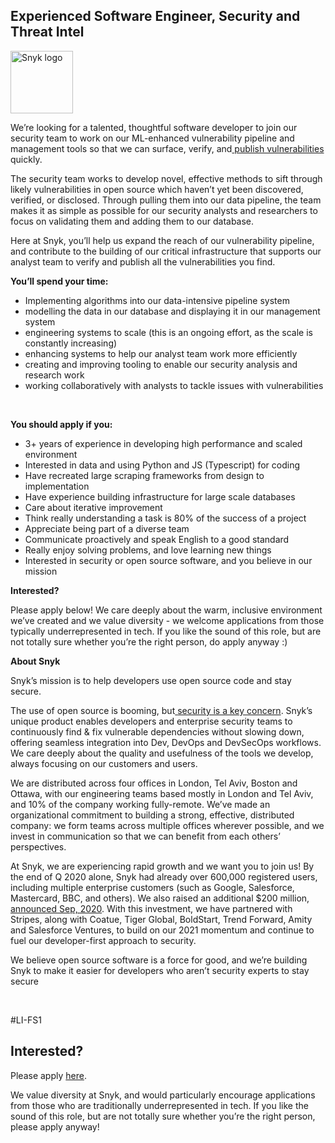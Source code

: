 Experienced Software Engineer, Security and Threat Intel
---

<img src="https://res.cloudinary.com/snyk/image/upload/v1537345894/press-kit/brand/logo-black.png" width="100" alt="Snyk logo" />

<p><span style="font-weight: 400;">We’re looking for a talented, thoughtful software developer to join our security team to work on our ML-enhanced vulnerability pipeline and management tools so that we can surface, verify, and</span><a href="https://snyk.io/vuln/"><span style="font-weight: 400;"> publish vulnerabilities</span></a><span style="font-weight: 400;"> quickly.</span></p>
<p><span style="font-weight: 400;">The security team works to develop novel, effective methods to sift through likely vulnerabilities in open source which haven’t yet been discovered, verified, or disclosed. Through pulling them into our data pipeline, the team makes it as simple as possible for our security analysts and researchers to focus on validating them and adding them to our database.</span></p>
<p><span style="font-weight: 400;">Here at Snyk, you’ll help us expand the reach of our vulnerability pipeline, and contribute to the building of our critical infrastructure that supports our analyst team to verify and publish all the vulnerabilities you find.&nbsp;</span></p>
<p><strong>You’ll spend your time:</strong></p>
<ul>
<li style="font-weight: 400;"><span style="font-weight: 400;">Implementing algorithms into our data-intensive pipeline system</span></li>
<li style="font-weight: 400;"><span style="font-weight: 400;">modelling the data in our database and displaying it in our management system</span></li>
<li style="font-weight: 400;"><span style="font-weight: 400;">engineering systems to scale (this is an ongoing effort, as the scale is constantly increasing)</span></li>
<li style="font-weight: 400;"><span style="font-weight: 400;">enhancing systems to help our analyst team work more efficiently</span></li>
<li style="font-weight: 400;"><span style="font-weight: 400;">creating and improving tooling to enable our security analysis and research work</span></li>
<li style="font-weight: 400;"><span style="font-weight: 400;">working collaboratively with analysts to tackle issues with vulnerabilities</span></li>
</ul>
<p>&nbsp;</p>
<p><strong>You should apply if you:</strong></p>
<ul>
<li><span style="font-weight: 400;">3+ years of experience in developing high performance and scaled environment</span></li>
<li style="font-weight: 400;"><span style="font-weight: 400;">Interested in data and using Python and JS (Typescript) for coding</span></li>
<li style="font-weight: 400;"><span style="font-weight: 400;">Have recreated large scraping frameworks from design to implementation</span></li>
<li style="font-weight: 400;"><span style="font-weight: 400;">Have experience building infrastructure for large scale databases</span></li>
<li style="font-weight: 400;"><span style="font-weight: 400;">Care about iterative improvement</span></li>
<li style="font-weight: 400;"><span style="font-weight: 400;">Think really understanding a task is 80% of the success of a project</span></li>
<li style="font-weight: 400;"><span style="font-weight: 400;">Appreciate being part of a diverse team</span></li>
<li style="font-weight: 400;"><span style="font-weight: 400;">Communicate proactively and speak English to a good standard</span></li>
<li style="font-weight: 400;"><span style="font-weight: 400;">Really enjoy solving problems, and love learning new things</span></li>
<li style="font-weight: 400;"><span style="font-weight: 400;">Interested in security or open source software, and you believe in our mission</span></li>
</ul>
<p><strong>Interested?</strong></p>
<p><span style="font-weight: 400;">Please apply below! We care deeply about the warm, inclusive environment we’ve created and we value diversity - we welcome applications from those typically underrepresented in tech. If you like the sound of this role, but are not totally sure whether you’re the right person, do apply anyway :)</span></p>
<p><strong>About Snyk</strong></p>
<p><span style="font-weight: 400;">Snyk’s mission is to help developers use open source code and stay secure.&nbsp;</span></p>
<p><span style="font-weight: 400;">The use of open source is booming, but</span><a href="https://snyk.io/blog/devsecops-insights-2020/"> <span style="font-weight: 400;">security is a key concern</span></a><span style="font-weight: 400;">. Snyk’s unique product enables developers and enterprise security teams to continuously find &amp; fix vulnerable dependencies without slowing down, offering seamless integration into Dev, DevOps and DevSecOps workflows. We care deeply about the quality and usefulness of the tools we develop, always focusing on our customers and users.&nbsp;</span></p>
<p><span style="font-weight: 400;">We are distributed across four offices in London, Tel Aviv, Boston and Ottawa, with our engineering teams based mostly in London and Tel Aviv, and 10% of the company working fully-remote. We’ve made an organizational commitment to building a strong, effective, distributed company: we form teams across multiple offices wherever possible, and we invest in communication so that we can benefit from each others’ perspectives.&nbsp;</span></p>
<p><span style="font-weight: 400;">At Snyk, we are experiencing rapid growth and we want you to join us! By the end of Q 2020 alone, Snyk had already over 600,000 registered users, including multiple enterprise customers (such as Google, Salesforce, Mastercard, BBC, and others). We also raised an additional $200 million,</span><a href="https://snyk.io/blog/snyk-closes-200m-to-modernize-security-industry/"> <span style="font-weight: 400;">announced Sep, 2020</span></a><span style="font-weight: 400;">. With this investment, we have partnered with Stripes, along with Coatue, Tiger Global, BoldStart, Trend Forward, Amity and Salesforce Ventures, to build on our 2021 momentum and continue to fuel our developer-first approach to security.&nbsp;</span></p>
<p><span style="font-weight: 400;">We believe open source software is a force for good, and we’re building Snyk to make it easier for developers who aren’t security experts to stay secure</span></p>
<p>&nbsp;</p>
<p><span style="font-weight: 400;">#LI-FS1</span></p>

Interested?
---

Please apply [here](https://boards.greenhouse.io/snyk/jobs/4901164002#app).

We value diversity at Snyk, and would particularly encourage applications from those who are traditionally underrepresented in tech.
If you like the sound of this role, but are not totally sure whether you’re the right person, please apply anyway!
